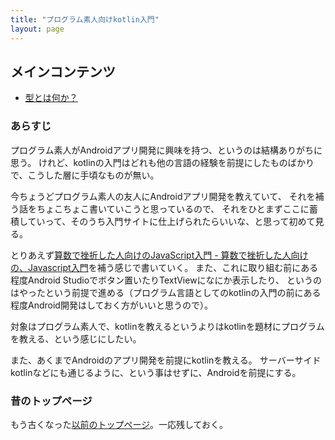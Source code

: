 ```yaml
---
title: "プログラム素人向けkotlin入門"
layout: page
---
```


## メインコンテンツ

- [型とは何か？](what_is_type.md)

### あらすじ

プログラム素人がAndroidアプリ開発に興味を持つ、というのは結構ありがちに思う。
けれど、kotlinの入門はどれも他の言語の経験を前提にしたものばかりで、こうした層に手頃なものが無い。

今ちょうどプログラム素人の友人にAndroidアプリ開発を教えていて、
それを補う話をちょこちょこ書いていこうと思っているので、
それをひとまずここに蓄積していって、そのうち入門サイトに仕上げられたらいいな、と思って初めて見る。

とりあえず[算数で挫折した人向けのJavaScript入門 - 算数で挫折した人向けの、Javascript入門](https://karino2.github.io/js-introduction/)を補う感じで書いていく。
また、これに取り組む前にある程度Android Studioでボタン置いたりTextViewになにか表示したり、
というのはやったという前提で進める（プログラム言語としてのkotlinの入門の前にある程度Android開発はしておく方がいいと思うので）。

対象はプログラム素人で、kotlinを教えるというよりはkotlinを題材にプログラムを教える、という感じにしたい。

また、あくまでAndroidのアプリ開発を前提にkotlinを教える。
サーバーサイドkotlinなどにも通じるように、という事はせずに、Androidを前提にする。

### 昔のトップページ

もう古くなった[以前のトップページ](old_index.md)。一応残しておく。
